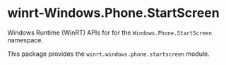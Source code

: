 <!-- warning: Please don't edit this file. It was automatically generated. -->

# winrt-Windows.Phone.StartScreen

Windows Runtime (WinRT) APIs for for the `Windows.Phone.StartScreen` namespace.

This package provides the `winrt.windows.phone.startscreen` module.
